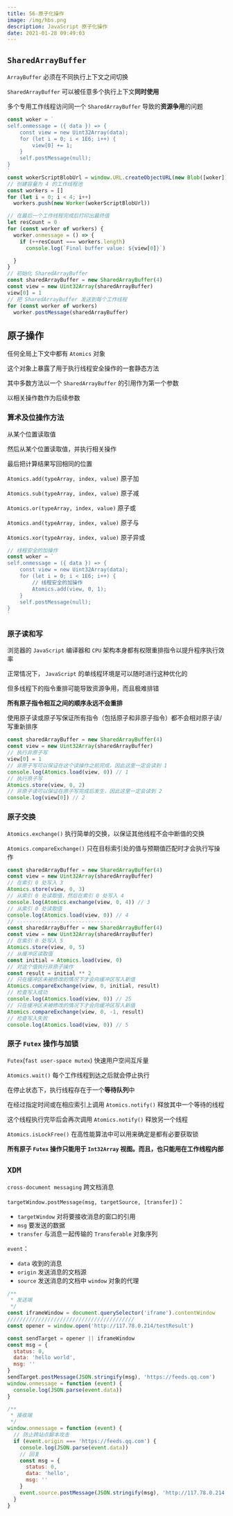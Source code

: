 ```yaml
---
title: 56-原子化操作
image: /img/hbs.png
description: JavaScript 原子化操作
date: 2021-01-28 09:49:03
---
```



## `SharedArrayBuffer`

`ArrayBuffer` 必须在不同执行上下文之间切换

`SharedArrayBuffer` 可以被任意多个执行上下文**同时使用**

多个专用工作线程访问同一个 `SharedArrayBuffer` 导致的**资源争用**的问题

```js
const woker = `
self.onmessage = ({ data }) => {
	const view = new Uint32Array(data);
	for (let i = 0; i < 1E6; i++) {
		view[0] += 1;
	}
	self.postMessage(null);
}
`
const wokerScriptBlobUrl = window.URL.createObjectURL(new Blob([woker]))
// 创建容量为 4 的工作线程池
const workers = []
for (let i = 0; i < 4; i++)
  workers.push(new Worker(wokerScriptBlobUrl))

// 在最后一个工作线程完成后打印出最终值
let resCount = 0
for (const worker of workers) {
  worker.onmessage = () => {
    if (++resCount === workers.length)
      console.log(`Final buffer value: ${view[0]}`)

  }
}
// 初始化 SharedArrayBuffer
const sharedArrayBuffer = new SharedArrayBuffer(4)
const view = new Uint32Array(sharedArrayBuffer)
view[0] = 1
// 把 SharedArrayBuffer 发送到每个工作线程
for (const worker of workers)
  worker.postMessage(sharedArrayBuffer)

```

## 原子操作

任何全局上下文中都有 `Atomics` 对象

这个对象上暴露了用于执行线程安全操作的一套静态方法

其中多数方法以一个 `SharedArrayBuffer` 的引用作为第一个参数

以相关操作数作为后续参数

### 算术及位操作方法

从某个位置读取值

然后从某个位置读取值，并执行相关操作

最后把计算结果写回相同的位置

`Atomics.add(typeArray, index, value)` 原子加

`Atomics.sub(typeArray, index, value)` 原子减

`Atomics.or(typeArray, index, value)` 原子或

`Atomics.and(typeArray, index, value)` 原子与

`Atomics.xor(typeArray, index, value)` 原子异或

```js
// 线程安全的加操作
const woker = `
self.onmessage = ({ data }) => {
	const view = new Uint32Array(data);
	for (let i = 0; i < 1E6; i++) {
		// 线程安全的加操作
 		Atomics.add(view, 0, 1);
	}
	self.postMessage(null);
}
`
```

### 原子读和写

浏览器的 `JavaScript` 编译器和 `CPU` 架构本身都有权限重排指令以提升程序执行效率

正常情况下， `JavaScript` 的单线程环境是可以随时进行这种优化的

但多线程下的指令重排可能导致资源争用，而且极难排错

**所有原子指令相互之间的顺序永远不会重排**

使用原子读或原子写保证所有指令（包括原子和非原子指令）都不会相对原子读/写重新排序

```js
const sharedArrayBuffer = new SharedArrayBuffer(4)
const view = new Uint32Array(sharedArrayBuffer)
// 执行非原子写
view[0] = 1
// 非原子写可以保证在这个读操作之前完成，因此这里一定会读到 1
console.log(Atomics.load(view, 0)) // 1
// 执行原子写
Atomics.store(view, 0, 2)
// 非原子读可以保证在原子写完成后发生，因此这里一定会读到 2
console.log(view[0]) // 2
```

### 原子交换

`Atomics.exchange()` 执行简单的交换，以保证其他线程不会中断值的交换

`Atomics.compareExchange()` 只在目标索引处的值与预期值匹配时才会执行写操作

```js
const sharedArrayBuffer = new SharedArrayBuffer(4)
const view = new Uint32Array(sharedArrayBuffer)
// 在索引 0 处写入 3
Atomics.store(view, 0, 3)
// 从索引 0 处读取值，然后在索引 0 处写入 4
console.log(Atomics.exchange(view, 0, 4)) // 3
// 从索引 0 处读取值
console.log(Atomics.load(view, 0)) // 4
// -------------------------------
const sharedArrayBuffer = new SharedArrayBuffer(4)
const view = new Uint32Array(sharedArrayBuffer)
// 在索引 0 处写入 5
Atomics.store(view, 0, 5)
// 从缓冲区读取值
const initial = Atomics.load(view, 0)
// 对这个值执行非原子操作
const result = initial ** 2
// 只在缓冲区未被修改的情况下才会向缓冲区写入新值
Atomics.compareExchange(view, 0, initial, result)
// 检查写入成功
console.log(Atomics.load(view, 0)) // 25
// 只在缓冲区未被修改的情况下才会向缓冲区写入新值
Atomics.compareExchange(view, 0, -1, result)
// 检查写入失败
console.log(Atomics.load(view, 0)) // 5
```

### 原子 `Futex` 操作与加锁

`Futex`(`fast user-space mutex`) 快速用户空间互斥量

`Atomics.wait()` 每个工作线程到达之后就会停止执行

在停止状态下，执行线程存在于一个**等待队列**中

在经过指定时间或在相应索引上调用 `Atomics.notify()` 释放其中一个等待的线程

这个线程执行完毕后会再次调用 `Atomics.notify()` 释放另一个线程

`Atomics.isLockFree()` 在高性能算法中可以用来确定是都有必要获取锁

**所有原子 `Futex` 操作只能用于 `Int32Array` 视图。而且，也只能用在工作线程内部**

## `XDM`

`cross-document messaging` 跨文档消息

`targetWindow.postMessage(msg, targetSource, [transfer])`：
  - `targetWindow` 对将要接收消息的窗口的引用
  - `msg` 要发送的数据
  - `transfer` 与消息一起传输的 `Transferable` 对象序列

`event`：
  - `data` 收到的消息
  - `origin` 发送消息的文档源
  - `source` 发送消息的文档中 `window` 对象的代理

```js
/**
 * 发送端
 */
const iframeWindow = document.querySelector('iframe').contentWindow
/////////////////////////////////////////
const opener = window.open('http://117.78.0.214/testResult')

const sendTarget = opener || iframeWindow
const msg = {
  status: 0,
  data: 'hello world',
  msg: ''
}
sendTarget.postMessage(JSON.stringify(msg), 'https://feeds.qq.com')
window.onmessage = function (event) {
  console.log(JSON.parse(event.data))
}

/**
 * 接收端
 */
window.onmessage = function (event) {
  // 防止跨站点脚本攻击
  if (event.origin === 'https://feeds.qq.com') {
    console.log(JSON.parse(event.data))
    // 回复
    const msg = {
      status: 0,
      data: 'hello',
      msg: ''
    }
    event.source.postMessage(JSON.stringify(msg), 'http://117.78.0.214')
  }
}
```